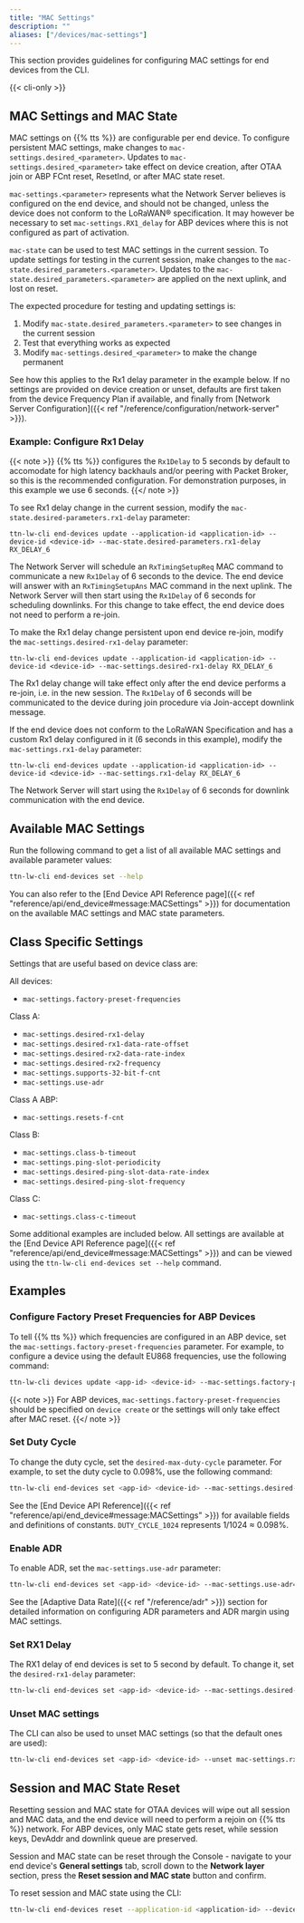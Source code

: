 ```yaml
---
title: "MAC Settings"
description: ""
aliases: ["/devices/mac-settings"]
---
```


This section provides guidelines for configuring MAC settings for end devices from the CLI.

<!--more-->

{{< cli-only >}}

## MAC Settings and MAC State

MAC settings on {{% tts %}} are configurable per end device. To configure persistent MAC settings, make changes to `mac-settings.desired_<parameter>`. Updates to `mac-settings.desired_<parameter>` take effect on device creation, after OTAA join or ABP FCnt reset, ResetInd, or after MAC state reset.

`mac-settings.<parameter>` represents what the Network Server believes is configured on the end device, and should not be changed, unless the device does not conform to the LoRaWAN® specification. It may however be necessary to set `mac-settings.RX1_delay` for ABP devices where this is not configured as part of activation.

`mac-state` can be used to test MAC settings in the current session. To update settings for testing in the current session, make changes to the `mac-state.desired_parameters.<parameter>`. Updates to the `mac-state.desired_parameters.<parameter>` are applied on the next uplink, and lost on reset.

The expected procedure for testing and updating settings is:

1. Modify `mac-state.desired_parameters.<parameter>` to see changes in the current session
2. Test that everything works as expected
3. Modify `mac-settings.desired_<parameter>` to make the change permanent

See how this applies to the Rx1 delay parameter in the example below. If no settings are provided on device creation or unset, defaults are first taken from the device Frequency Plan if available, and finally from [Network Server Configuration]({{< ref "/reference/configuration/network-server" >}}).

### Example: Configure Rx1 Delay

{{< note >}} {{% tts %}} configures the `Rx1Delay` to 5 seconds by default to accomodate for high latency backhauls and/or peering with Packet Broker, so this is the recommended configuration. For demonstration purposes, in this example we use 6 seconds. {{</ note >}}

To see Rx1 delay change in the current session, modify the `mac-state.desired-parameters.rx1-delay` parameter:

```
ttn-lw-cli end-devices update --application-id <application-id> --device-id <device-id> --mac-state.desired-parameters.rx1-delay RX_DELAY_6
```

The Network Server will schedule an `RxTimingSetupReq` MAC command to communicate a new `Rx1Delay` of 6 seconds to the device. The end device will answer with an `RxTimingSetupAns` MAC command in the next uplink. The Network Server will then start using the `Rx1Delay` of 6 seconds for scheduling downlinks. For this change to take effect, the end device does not need to perform a re-join.

To make the Rx1 delay change persistent upon end device re-join, modify the `mac-settings.desired-rx1-delay` parameter:

```
ttn-lw-cli end-devices update --application-id <application-id> --device-id <device-id> --mac-settings.desired-rx1-delay RX_DELAY_6
```

The Rx1 delay change will take effect only after the end device performs a re-join, i.e. in the new session. The `Rx1Delay` of 6 seconds will be communicated to the device during join procedure via Join-accept downlink message.

If the end device does not conform to the LoRaWAN Specification and has a custom Rx1 delay configured in it (6 seconds in this example), modify the `mac-settings.rx1-delay` parameter:

```
ttn-lw-cli end-devices update --application-id <application-id> --device-id <device-id> --mac-settings.rx1-delay RX_DELAY_6
```

The Network Server will start using the `Rx1Delay` of 6 seconds for downlink communication with the end device.

## Available MAC Settings

Run the following command to get a list of all available MAC settings and available parameter values:

```bash
ttn-lw-cli end-devices set --help
```

You can also refer to the [End Device API Reference page]({{< ref "reference/api/end_device#message:MACSettings" >}}) for documentation on the available MAC settings and MAC state parameters.

## Class Specific Settings

Settings that are useful based on device class are:

All devices:

- `mac-settings.factory-preset-frequencies`

Class A:

- `mac-settings.desired-rx1-delay`
- `mac-settings.desired-rx1-data-rate-offset`
- `mac-settings.desired-rx2-data-rate-index`
- `mac-settings.desired-rx2-frequency`
- `mac-settings.supports-32-bit-f-cnt`
- `mac-settings.use-adr`

Class A ABP:

- `mac-settings.resets-f-cnt`

Class B:

- `mac-settings.class-b-timeout`
- `mac-settings.ping-slot-periodicity`
- `mac-settings.desired-ping-slot-data-rate-index`
- `mac-settings.desired-ping-slot-frequency`

Class C:

- `mac-settings.class-c-timeout`

Some additional examples are included below. All settings are available at the [End Device API Reference page]({{< ref "reference/api/end_device#message:MACSettings" >}}) and can be viewed using the `ttn-lw-cli end-devices set --help` command.

## Examples

### Configure Factory Preset Frequencies for ABP Devices

To tell {{% tts %}} which frequencies are configured in an ABP device, set the `mac-settings.factory-preset-frequencies` parameter. For example, to configure a device using the default EU868 frequencies, use the following command:

```bash
ttn-lw-cli devices update <app-id> <device-id> --mac-settings.factory-preset-frequencies 868100000,868300000,868500000,867100000,867300000,867500000,867700000,867900000
```

{{< note >}} For ABP devices, `mac-settings.factory-preset-frequencies` should be specified on `device create` or the settings will only take effect after MAC reset. {{</ note >}}

### Set Duty Cycle

To change the duty cycle, set the `desired-max-duty-cycle` parameter. For example, to set the duty cycle to 0.098%, use the following command:

```bash
ttn-lw-cli end-devices set <app-id> <device-id> --mac-settings.desired-max-duty-cycle DUTY_CYCLE_1024
```

See the [End Device API Reference]({{< ref "reference/api/end_device#message:MACSettings" >}}) for available fields and definitions of constants. `DUTY_CYCLE_1024` represents 1/1024 ≈ 0.098%.

### Enable ADR

To enable ADR, set the `mac-settings.use-adr` parameter:

```bash
ttn-lw-cli end-devices set <app-id> <device-id> --mac-settings.use-adr=true
```

See the [Adaptive Data Rate]({{< ref "/reference/adr" >}}) section for detailed information on configuring ADR parameters and ADR margin using MAC settings.

### Set RX1 Delay

The RX1 delay of end devices is set to 5 second by default. To change it, set the `desired-rx1-delay` parameter:

```bash
ttn-lw-cli end-devices set <app-id> <device-id> --mac-settings.desired-rx1-delay RX_DELAY_5
```

### Unset MAC settings

The CLI can also be used to unset MAC settings (so that the default ones are used):

```bash
ttn-lw-cli end-devices set <app-id> <device-id> --unset mac-settings.rx1-delay
```

## Session and MAC State Reset

Resetting session and MAC state for OTAA devices will wipe out all session and MAC data, and the end device will need to perform a rejoin on {{% tts %}} network. For ABP devices, only MAC state gets reset, while session keys, DevAddr and downlink queue are preserved.

Session and MAC state can be reset through the Console - navigate to your end device's **General settings** tab, scroll down to the **Network layer** section, press the **Reset session and MAC state** button and confirm.

To reset session and MAC state using the CLI:

```bash
ttn-lw-cli end-devices reset --application-id <application-id> --device-id <device-id>
```
